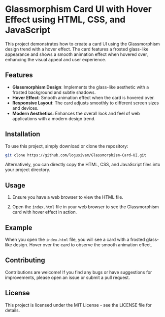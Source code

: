 # Glassmorphism Card UI with Hover Effect using HTML, CSS, and JavaScript

This project demonstrates how to create a card UI using the Glassmorphism design trend with a hover effect. The card features a frosted glass-like appearance and shows a smooth animation effect when hovered over, enhancing the visual appeal and user experience.

## Features

- **Glassmorphism Design**: Implements the glass-like aesthetic with a frosted background and subtle shadows.
- **Hover Effect**: Smooth animation effect when the card is hovered over.
- **Responsive Layout**: The card adjusts smoothly to different screen sizes and devices.
- **Modern Aesthetics**: Enhances the overall look and feel of web applications with a modern design trend.

## Installation

To use this project, simply download or clone the repository:

```bash
git clone https://github.com/logusivam/Glassmorphism-Card-UI.git
```

Alternatively, you can directly copy the HTML, CSS, and JavaScript files into your project directory.

## Usage
1. Ensure you have a web browser to view the HTML file.

2. Open the `index.html` file in your web browser to see the Glassmorphism card with hover effect in action.

## Example
When you open the `index.html` file, you will see a card with a frosted glass-like design. Hover over the card to observe the smooth animation effect.

## Contributing
Contributions are welcome! If you find any bugs or have suggestions for improvements, please open an issue or submit a pull request.

## License
This project is licensed under the MIT License - see the LICENSE file for details.
